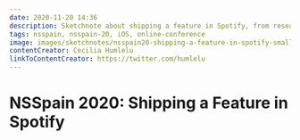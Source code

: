 ```yaml
---
date: 2020-11-20 14:36
description: Sketchnote about shipping a feature in Spotify, from research to data analytics at NSSpain 2020
tags: nsspain, nsspain-20, iOS, online-conference
image: images/sketchnotes/nsspain20-shipping-a-feature-in-spotify-small.jpg
contentCreator: Cecilia Humlelu
linkToContentCreator: https://twitter.com/humlelu
---
```


# NSSpain 2020: Shipping a Feature in Spotify
